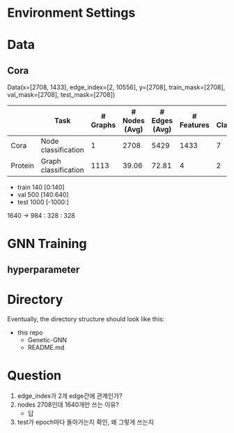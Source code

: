 # Environment Settings

# Data
## Cora
Data(x=[2708, 1433], edge_index=[2, 10556], y=[2708], train_mask=[2708], val_mask=[2708], test_mask=[2708])

|  | Task | # Graphs | # Nodes (Avg) | # Edges (Avg) | # Features | # Classes |
| --- | --- | --- | --- | --- | --- | --- |
| Cora | Node classification | 1 | 2708 | 5429 | 1433 | 7 |
| Protein | Graph classification | 1113 | 39.06  | 72.81 | 4 | 2 |



* train 140 [0:140]
* val 500 [140:640]
* test 1000 [-1000:]

1640 -> 984 : 328 : 328

# GNN Training
## hyperparameter








# Directory
Eventually, the directory structure should look like this:

* this repo
  * Genetic-GNN
  * README.md

# Question
1. edge_index가 2개 edge간에 관계인가?
2. nodes 2708인데 1640개만 쓰는 이유?
    * 답
3. test가 epoch마다 돌아가는지 확인, 왜 그렇게 쓰는지